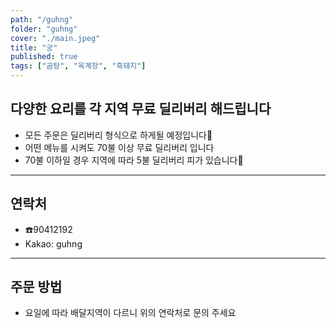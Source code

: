 ```yaml
---
path: "/guhng"
folder: "guhng"
cover: "./main.jpeg"
title: "궁"
published: true
tags: ["곰탕", "육계장", "흑돼지"]
---
```


## 다양한 요리를 각 지역 무료 딜리버리 해드립니다
- 모든 주문은 딜리버리 형식으로 하게될 예정입니다
- 어떤 메뉴를 시켜도 70불 이상 무료 딜리버리 입니다
- 70불 이하일 경우 지역에 따라 5불 딜리버리 피가 있습니다

---


## 연락처
- ☎️90412192
- Kakao: guhng

---

## 주문 방법
- 요일에 따라 배달지역이 다르니 위의 연락처로 문의 주세요
